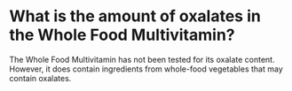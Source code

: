 # What is the amount of oxalates in the Whole Food Multivitamin?

The Whole Food Multivitamin has not been tested for its oxalate content. However, it does contain ingredients from whole-food vegetables that may contain oxalates.